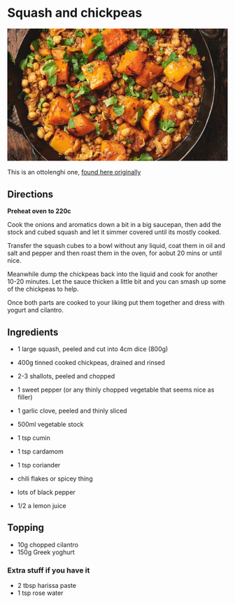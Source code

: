 # Squash and chickpeas

![Squash](../images/squash-and-chickpeas.webp)

This is an ottolenghi one, [found here originally](https://www.theguardian.com/lifeandstyle/2016/nov/12/squash-pumpkin-recipes-yotam-ottolenghi-gnocchi-braised-mash-butternut-coquina-queen)

## Directions

**Preheat oven to 220c**

Cook the onions and aromatics down a bit in a big saucepan, then add the stock and cubed squash and let it simmer covered until its mostly cooked.

Transfer the squash cubes to a bowl without any liquid, coat them in oil and salt and pepper and then roast them in the oven, for aobut 20 mins or until nice.

Meanwhile dump the chickpeas back into the liquid and cook for another 10-20 minutes. Let the sauce thicken a little bit and you can smash up some of the chickpeas to help.

Once both parts are cooked to your liking put them together and dress with yogurt and cilantro.

## Ingredients
- 1 large squash, peeled and cut into 4cm dice (800g)
- 400g tinned cooked chickpeas, drained and rinsed
- 2-3 shallots, peeled and chopped
- 1 sweet pepper (or any thinly chopped vegetable that seems nice as filler)
- 1 garlic clove, peeled and thinly sliced


- 500ml vegetable stock
- 1 tsp cumin
- 1 tsp cardamom
- 1 tsp coriander
- chili flakes or spicey thing
- lots of black pepper
- 1/2 a lemon juice

## Topping
- 10g chopped cilantro
- 150g Greek yoghurt

### Extra stuff if you have it
- 2 tbsp harissa paste
- 1 tsp rose water